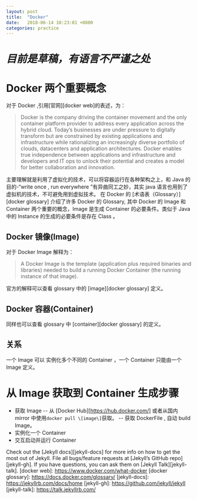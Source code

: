 ```yaml
---
layout: post
title:  "Docker"
date:   2018-06-14 10:23:01 +0800
categories: practice
---
```

# *目前是草稿，有语言不严谨之处*
# Docker 两个重要概念
对于 Docker ,引用[官网][docker web]的表述，为：
> Docker is the company driving the container movement and the only container platform provider to address every application across the hybrid cloud. 
> Today’s businesses are under pressure to digitally transform but are constrained by existing applications and infrastructure while rationalizing an increasingly diverse portfolio of clouds, datacenters and application architectures.
> Docker enables true independence between applications and infrastructure and developers and IT ops to unlock their potential and creates a model for better collaboration and innovation.  

主要理解就是利用了虚拟化的技术，可以将容器运行在各种架构之上，和 Java 的目的-“write once , run everywhere ”有异曲同工之妙，其实 java 语言也用到了虚拟机的技术，不可避免用到虚拟技术。
在 Docker 的 [术语表（Glossary）][docker glossary] 介绍了许多 Docker 的 Glossary, 其中 Docker 的 Image 和 Container 两个重要的概念，Image 是生成 Container 的必要条件。类似于 Java 中的 Instance 的生成的必要条件是存在 Class 。
## Docker 镜像(Image)
对于 Docker Image 解释为：
> A Docker Image is the template (application plus required binaries and libraries) needed to build a running Docker Container (the running instance of that image).

官方的解释可以查看 glossary 中的 [image][docker glossary] 定义。
## Docker 容器(Container) 
同样也可以查看 glossary 中 [container][docker glossary] 的定义。
## 关系
一个 Image 可以 实例化多个不同的 Container ，一个 Container 只能由一个 Image 定义。
# 从 Image 获取到 Container 生成步骤
- 获取 Image 
	-- 从 [Docker Hub][https://hub.docker.com/] 或者从国内 mirror 中使用`docker pull \[image\]`获取。
	-- 获取 DockerFile , 自动 build Image。
- 实例化一个 Container
- 交互启动并运行 Container


Check out the [Jekyll docs][jekyll-docs] for more info on how to get the most out of Jekyll. File all bugs/feature requests at [Jekyll’s GitHub repo][jekyll-gh]. If you have questions, you can ask them on [Jekyll Talk][jekyll-talk].
[docker web]: https://www.docker.com/what-docker
[docker glossary]: https://docs.docker.com/glossary/
[jekyll-docs]: https://jekyllrb.com/docs/home
[jekyll-gh]:   https://github.com/jekyll/jekyll
[jekyll-talk]: https://talk.jekyllrb.com/
